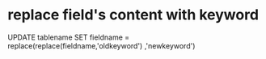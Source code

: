 # replace field's content with keyword
UPDATE tablename SET fieldname = replace(replace(fieldname,'oldkeyword') ,'newkeyword')